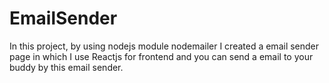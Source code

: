 # EmailSender
In this project, by using nodejs module nodemailer I created a email sender page in which I use Reactjs for frontend and you can send a email to your buddy by this email sender.
